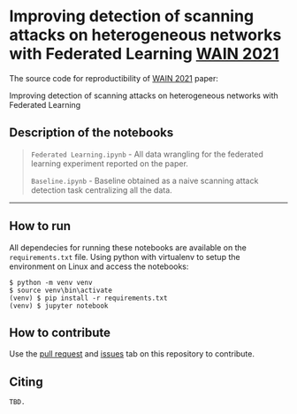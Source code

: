 # Improving detection of scanning attacks on heterogeneous networks with Federated Learning [WAIN 2021](https://www.performance2021.deib.polimi.it/wain/)
The source code for reproductibility of [WAIN 2021](https://www.performance2021.deib.polimi.it/wain/) paper: 

Improving detection of scanning attacks on heterogeneous networks with Federated Learning

## Description of the notebooks
> `Federated Learning.ipynb` - All data wrangling for the federated learning experiment reported on the paper.
> 
> `Baseline.ipynb` - Baseline obtained as a naive scanning attack detection task centralizing all the data.

---
## How to run
All dependecies for running these notebooks are available on the `requirements.txt` file. Using python with virtualenv to setup the environment on Linux and access the notebooks:

```
$ python -m venv venv
$ source venv\bin\activate
(venv) $ pip install -r requirements.txt
(venv) $ jupyter notebook
```
## How to contribute
Use the [pull request](https://github.com/c2dc/wain2021/pulls) and [issues](https://github.com/c2dc/wain2021/issues) tab on this repository to contribute.

## Citing
```
TBD.
```
